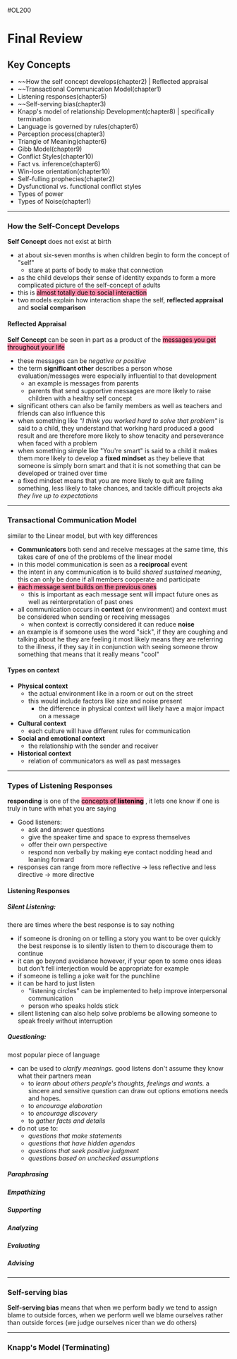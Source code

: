 #OL200 

# Final Review

## Key Concepts

- ~~How the self concept develops(chapter2) | Reflected appraisal
- ~~Transactional Communication Model(chapter1)
- Listening responses(chapter5)
- ~~Self-serving bias(chapter3)
- Knapp's model of relationship Development(chapter8) | specifically termination
- Language is governed by rules(chapter6)
- Perception process(chapter3)
- Triangle of Meaning(chapter6)
- Gibb Model(chapter9)
- Conflict Styles(chapter10)
-  Fact vs. inference(chapter6)
- Win-lose orientation(chapter10)
- Self-fulling prophecies(chapter2)
- Dysfunctional vs. functional conflict styles
- Types of power
- Types of Noise(chapter1)

---

### How the Self-Concept Develops

**Self Concept** does not exist at birth
- at about six-seven months is when children begin to form the concept of "self"
	- stare at parts of body to make that connection
- as the child develops their sense of identity expands to form a more complicated picture of the self-concept of adults
- this is <mark style="background: #FF5582A6;">almost totally due to social interaction</mark> 
- two models explain how interaction shape the self, **reflected appraisal** and **social comparison** 

#### Reflected Appraisal  

**Self Concept** can be seen in part as a product of the <mark style="background: #FF5582A6;">messages you get throughout your life</mark> 
- these messages can be *negative or positive*
- the term **significant other** describes a person whose evaluation/messages were especially influential to that development
	- an example is messages from parents
	- parents that send supportive messages are more likely to raise children with a healthy self concept
- significant others can also be family members as well as teachers and friends can also influence this
-  when something like *"I think you worked hard to solve that problem"* is said to a child, they understand that working hard produced a good result and are therefore more likely to show tenacity and perseverance when faced with a problem
- when something simple like "You're smart" is said to a child it makes them more likely to develop a **fixed mindset** as they believe that someone is simply born smart and that it is not something that can be developed or trained over time
- a fixed mindset means that you are more likely to quit are failing something, less likely to take chances, and tackle difficult projects aka *they live up to expectations*

---

### Transactional Communication Model

similar to the Linear model, but with key differences
- **Communicators** both send and receive messages at the same time, this takes care of one of the problems of the linear model
- in this model communication is seen as a **reciprocal** event
- the intent in any communication is to build *shared sustained meaning*, this can only be done if all members cooperate and participate
- <mark style="background: #FF5582A6;">each message sent builds on the previous ones</mark> 
	-   this is important as each message sent will impact future ones as well as reinterpretation of past ones
- all communication occurs in **context** (or environment) and context must be considered when sending or receiving messages
	- when context is correctly considered it can reduce **noise**
- an example is if someone uses the word "sick", if they are coughing and talking about he they are feeling it most likely means they are referring to the illness, if they say it in conjunction with seeing someone throw something that means that it really means "cool"

#### Types on context

- **Physical context**
	- the actual environment like in a room or out on the street
	- this would include factors like size and noise present
		- the difference in physical context will likely have a major impact on a message
- **Cultural context**
	- each culture will have different rules for communication
- **Social and emotional context**
	- the relationship with the sender and receiver
- **Historical context**
	- relation of communicators as well as past messages

---

### Types of Listening Responses

**responding** is one of the <mark style="background: #FF5582A6;">concepts of **listening**</mark> , it lets one know if one is truly in tune with what you are saying
- Good listeners:
	- ask and answer questions
	- give the speaker time and space to express themselves
	- offer their own perspective
	- respond non verbally by making eye contact nodding head and leaning forward
-  responses can range from more reflective -> less reflective and less directive -> more directive

#### Listening Responses

##### Silent Listening:

there are times where the best response is to say nothing
- if someone is droning on or telling a story you want to be over quickly the best response is to silently listen to them to discourage them to continue
- it can go beyond avoidance however, if your open to some ones ideas but don't fell interjection would be appropriate for example
- if someone is telling a joke wait for the punchline 
- it can be hard to just listen
	- "listening circles" can be implemented to help improve interpersonal communication
	-  person who speaks holds stick
- silent listening can also help solve problems be allowing someone to speak freely without interruption

##### Questioning:

most popular piece of language
- can be used to *clarify meanings.* good listens don't assume they know what their partners mean
	- to *learn about others people's thoughts, feelings and wants.* a sincere and sensitive question can draw out options emotions needs and hopes.
	-  to *encourage elaboration*
	- to *encourage discovery*
	- to *gather facts and details*
- do not use to:
	- *questions that make statements*
	- *questions that have hidden agendas*
	- *questions that seek positive judgment*
	- *questions based on unchecked assumptions*


##### Paraphrasing

##### Empathizing

##### Supporting

##### Analyzing

##### Evaluating

##### Advising

---

### Self-serving bias

**Self-serving bias** means that when we perform badly we tend to assign blame to outside forces, when we perform well we blame ourselves rather than outside forces (we judge ourselves nicer than we do others)

---

### Knapp's Model (Terminating)















